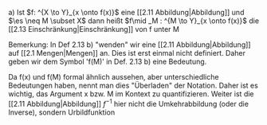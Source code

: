 a) Ist $f: ^{X \to Y}_{x \onto f(x)}$ eine [[2.11 Abbildung|Abbildung]] und $\es \neq M \subset X$ 
dann heißt  $f\mid _M : ^{M \to Y}_{x \onto f(x)}$ die [[2.13 Einschränkung|Einschränkung]] von f unter M

Bemerkung: In Def 2.13 b) "wenden" wir eine [[2.11 Abbildung|Abbildung]] auf [[2.1 Mengen|Mengen]] an. Dies ist erst einmal nicht definiert. Daher geben wir dem Symbol 'f(M)' in Def. 2.13 b) eine Bedeutung.

Da f(x) und f(M) formal ähnlich aussehen, aber unterschiedliche Bedeutungen haben, nennt man dies "Überladen" der Notation.
Daher ist es wichtig, das Argument x bzw. M im Kontext zu quantifizieren.
Weiter ist die [[2.11 Abbildung|Abbildung]] $f^{-1}$ hier nicht die Umkehrabbildung (oder die Inverse), sondern Urbildfunktion

